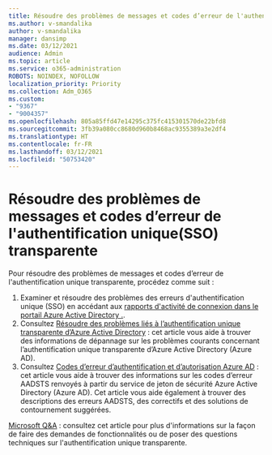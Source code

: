 ```yaml
---
title: Résoudre des problèmes de messages et codes d’erreur de l'authentification unique(SSO) transparente
ms.author: v-smandalika
author: v-smandalika
manager: dansimp
ms.date: 03/12/2021
audience: Admin
ms.topic: article
ms.service: o365-administration
ROBOTS: NOINDEX, NOFOLLOW
localization_priority: Priority
ms.collection: Adm_O365
ms.custom:
- "9367"
- "9004357"
ms.openlocfilehash: 805a85ffd47e14295c375fc415301570de22bfd8
ms.sourcegitcommit: 3fb39a080cc8680d960b8468ac9355389a3e2df4
ms.translationtype: HT
ms.contentlocale: fr-FR
ms.lasthandoff: 03/12/2021
ms.locfileid: "50753420"
---
```

# <a name="troubleshoot-seamless-single-sign-on-sso-error-codes-and-messages"></a>Résoudre des problèmes de messages et codes d’erreur de l'authentification unique(SSO) transparente

Pour résoudre des problèmes de messages et codes d’erreur de l'authentification unique transparente, procédez comme suit :

1. Examiner et résoudre des problèmes des erreurs d'authentification unique (SSO) en accédant aux [rapports d'activité de connexion dans le portail Azure Active Directory .](https://docs.microsoft.com/azure/active-directory/reports-monitoring/concept-sign-ins).
2. Consultez [Résoudre des problèmes liés à l’authentification unique transparente d’Azure Active Directory](https://docs.microsoft.com/azure/active-directory/hybrid/tshoot-connect-sso#sign-in-failure-reasons-in-the-azure-active-directory-admin-center-needs-a-premium-license) : cet article vous aide à trouver des informations de dépannage sur les problèmes courants concernant l’authentification unique transparente d’Azure Active Directory (Azure AD).
3. Consultez [Codes d’erreur d’authentification et d’autorisation Azure AD](https://docs.microsoft.com/azure/active-directory/develop/reference-aadsts-error-codes#lookup-current-error-code-information) : cet article vous aide à trouver des informations sur les codes d’erreur AADSTS renvoyés à partir du service de jeton de sécurité Azure Active Directory (Azure AD). Cet article vous aide également à trouver des descriptions des erreurs AADSTS, des correctifs et des solutions de contournement suggérées.

[Microsoft Q&A](https://docs.microsoft.com/answers/topics/azure-ad-single-sign-on.html) : consultez cet article pour plus d'informations sur la façon de faire des demandes de fonctionnalités ou de poser des questions techniques sur l'authentification unique transparente.

